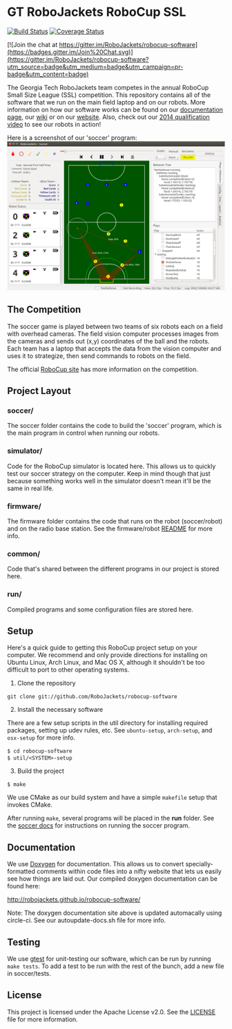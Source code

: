 # GT RoboJackets RoboCup SSL 
[![Build Status](https://circleci.com/gh/RoboJackets/robocup-software.svg?&style=svg)](https://circleci.com/gh/RoboJackets/robocup-software) [![Coverage Status](https://coveralls.io/repos/RoboJackets/robocup-software/badge.svg?branch=master&service=github)](https://coveralls.io/github/RoboJackets/robocup-software?branch=master)

[![Join the chat at https://gitter.im/RoboJackets/robocup-software](https://badges.gitter.im/Join%20Chat.svg)](https://gitter.im/RoboJackets/robocup-software?utm_source=badge&utm_medium=badge&utm_campaign=pr-badge&utm_content=badge)


The Georgia Tech RoboJackets team competes in the annual RoboCup Small Size League (SSL) competition.  This repository contains all of the software that we run on the main field laptop and on our robots.  More information on how our software works can be found on our [documentation page](http://robojackets.github.io/robocup-software/), our [wiki](http://wiki.robojackets.org/w/RoboCup_Software) or on our [website](http://www.robojackets.org/).
Also, check out our [2014 qualification video](https://www.youtube.com/watch?v=H3F9HexPLT0) to see our robots in action!

Here is a screenshot of our 'soccer' program:
![Screenshot of the 'soccer' program](doc/images/soccer.png "Soccer")


## The Competition

The soccer game is played between two teams of six robots each on a field with overhead cameras.  The field vision computer processes images from the cameras and sends out (x,y) coordinates of the ball and the robots.  Each team has a laptop that accepts the data from the vision computer and uses it to strategize, then send commands to robots on the field.

The official [RoboCup site](http://robocupssl.cpe.ku.ac.th/) has more information on the competition.


## Project Layout

### soccer/

The soccer folder contains the code to build the 'soccer' program, which is the main program in control when running our robots.


### simulator/

Code for the RoboCup simulator is located here.  This allows us to quickly test our soccer strategy on the computer.  Keep in mind though that just because something works well in the simulator doesn't mean it'll be the same in real life.


### firmware/

The firmware folder contains the code that runs on the robot (soccer/robot) and on the radio base station.  See the firmware/robot [README](firmware/robot/README.md) for more info.


### common/

Code that's shared between the different programs in our project is stored here.


### run/

Compiled programs and some configuration files are stored here.


## Setup

Here's a quick guide to getting this RoboCup project setup on your computer.  We recommend and only provide directions for installing on Ubuntu Linux, Arch Linux, and Mac OS X, although it shouldn't be too difficult to port to other operating systems.

1) Clone the repository

```
git clone git://github.com/RoboJackets/robocup-software
```


2) Install the necessary software

There are a few setup scripts in the util directory for installing required packages, setting up udev rules, etc.  See `ubuntu-setup`, `arch-setup`, and `osx-setup` for more info.

```
$ cd robocup-software
$ util/<SYSTEM>-setup
```

3) Build the project

```
$ make
```

We use CMake as our build system and have a simple `makefile` setup that invokes CMake.

After running `make`, several programs will be placed in the **run** folder.  See the [soccer docs](http://robojackets.github.io/robocup-software/md_soccer_doc__soccer.html) for instructions on running the soccer program.


## Documentation

We use [Doxygen](www.doxygen.org) for documentation.  This allows us to convert specially-formatted comments within code files into a nifty website that lets us easily see how things are laid out.  Our compiled doxygen documentation can be found here:

http://robojackets.github.io/robocup-software/

Note: The doxygen documentation site above is updated automacally using circle-ci.  See our autoupdate-docs.sh file for more info.

## Testing
We use [gtest](https://code.google.com/p/googletest/) for unit-testing our software, which can be run by running `make tests`.  To add a test to be run with the rest of the bunch, add a new file in soccer/tests.

## License

This project is licensed under the Apache License v2.0.  See the [LICENSE](LICENSE) file for more information.

